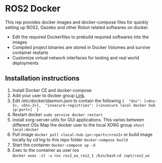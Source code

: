 # ROS2 Docker 

This rep provides docker images and docker-compose files for quickly setting up ROS2, Gazebo and other Robot related softwares on docker.
- Edit the required Dockerfiles to prebuild required softwares into the images
- Compiled project binaries are stored in Docker Volumes and survive container restarts
- Customize virtual network interfaces for testing and real world deployments

## Installation instructions
1. Install Docker CE and docker-compose
2. Add your user to docker group [Link](https://docs.docker.com/install/linux/linux-postinstall/). 
3. Edit /etc/docker/daemon.json to contain the following 
   ` { 
    "dns": [<dns-1>, <dns-2>], 
    "insecure-registries": [<insecure local docker hub ip:port>] 
    }
    `
4. Restart docker 
   ` sudo service docker restart ` 
5.  install xorg-server-utils for GUI applications. This varies between different OSs
    Map the docker user to the local XORG group
    `xhost local:docker`
6. Pull image 
   ` docker pull <local-hub-ip>:<port>/<ros2> `
   or build image locally by cd'ing to this repo folder 
   `docker-compose build`
7. Start the container 
   `docker-compose up -d`
8. Exec to the container as user ros  
   `docker exec -it -u ros ros2_ws_ros2_1 /bin/bash`
   `cd /opt/ros2_ws`
